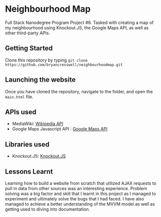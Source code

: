 # Neighbourhood Map

Full Stack Nanodegree Program Project #6. Tasked with creating a map of my neighbourhood using Knockout.JS, the Google Maps API, as well as other third-party APIs. 

## Getting Started

Clone this repository by typing `git clone https://github.com/bryancresswell/neighbourhoodmap.git`

## Launching the website

Once you have cloned the repository, navigate to the folder, and open the `main.html` file.

## APIs used

* MediaWiki: [Wikipedia API](https://www.mediawiki.org/wiki/MediaWiki)
* Google Maps Javascript API : [Google Maps API](https://developers.google.com/maps/documentation/javascript/)

## Libraries used

* Knockout.JS: [Knockout.JS](knockoutjs.com)

## Lessons Learnt

Learning how to build a website from scratch that utilized AJAX requests to pull in data from other sources was an interesting experience. Problem solving was a big factor and skill that I learnt in this project as I managed to experiment and ultimately solve the bugs that I had faced. I have also managed to achieve a better understanding of the MVVM model as well as getting used to diving into documentation.